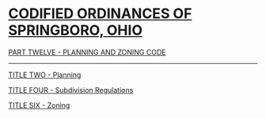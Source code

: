 [CODIFIED ORDINANCES OF SPRINGBORO, OHIO](index.html)
=====================================================

[PART TWELVE - PLANNING AND ZONING CODE](465ba412.html)

* * * * *

[TITLE TWO - Planning](4687a412.html)

[TITLE FOUR - Subdivision Regulations](48c4a412.html)

[TITLE SIX - Zoning](4c61a412.html)

